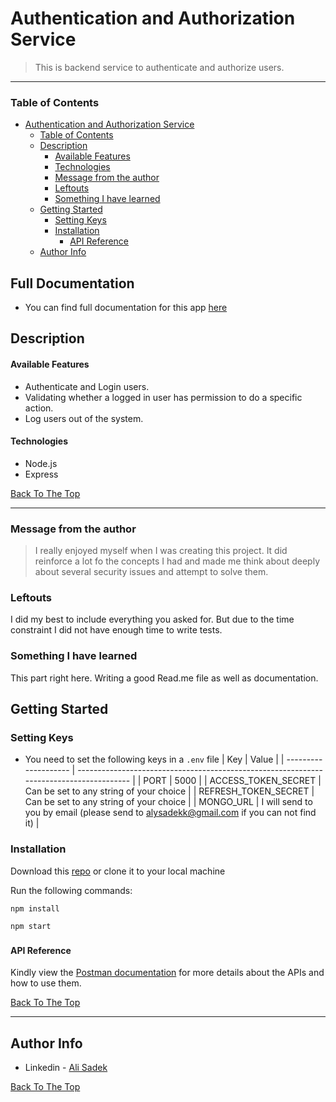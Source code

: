 # Authentication and Authorization Service

<!-- ![Project Image](project-image-url) -->

> This is backend service to authenticate and authorize users.

---

### Table of Contents

-   [Authentication and Authorization Service](#authentication-and-authorization-service)
    -   [Table of Contents](#table-of-contents)
    -   [Description](#description)
        -   [Available Features](#available-features)
        -   [Technologies](#technologies)
        -   [Message from the author](#message-from-the-author)
        -   [Leftouts](#leftouts)
        -   [Something I have learned](#something-i-have-learned)
    -   [Getting Started](#getting-started)
        -   [Setting Keys](#setting-keys)
        -   [Installation](#installation)
            -   [API Reference](#api-reference)
    -   [Author Info](#author-info)

## Full Documentation
- You can find full documentation for this app [here](https://alisadek.notion.site/Documentation-5534b5c116b24901996b565d79e66465) 
## Description

#### Available Features

-   Authenticate and Login users.
-   Validating whether a logged in user has permission to do a specific action.
-   Log users out of the system.

#### Technologies

-   Node.js
-   Express

[Back To The Top](#read-me-template)

---

### Message from the author

> I really enjoyed myself when I was creating this project. It did reinforce a lot fo the concepts I had and made me think about deeply about several security issues and attempt to solve them.

### Leftouts

I did my best to include everything you asked for. But due to the time constraint I did not have enough time to write tests.

### Something I have learned

This part right here. Writing a good Read.me file as well as documentation.

## Getting Started

### Setting Keys

-   You need to set the following keys in a `.env` file
    | Key | Value |
    | -------------------- | --------------------------------------------------------------------------------------- |
    | PORT | 5000 |
    | ACCESS_TOKEN_SECRET | Can be set to any string of your choice |
    | REFRESH_TOKEN_SECRET | Can be set to any string of your choice |
    | MONGO_URL | I will send to you by email (please send to alysadekk@gmail.com if you can not find it) |

### Installation

Download this [repo](https://github.com/alisadek/auth-service.git) or clone it to your local machine

Run the following commands:

`npm install`

`npm start`

###

#### API Reference

Kindly view the [Postman documentation](https://documenter.getpostman.com/view/11243400/UVz1Pson) for more details about the APIs and how to use them.

[Back To The Top](#read-me-template)

---

## Author Info

-   Linkedin - [Ali Sadek](https://linkedin.com/in/alisadekk)

[Back To The Top](#read-me-template)
